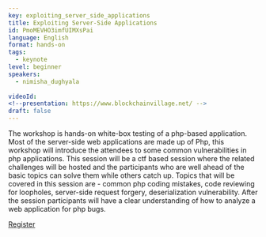 ```yaml
---
key: exploiting_server_side_applications
title: Exploiting Server-Side Applications
id: PmoMEVHO3imfUIMXsPai
language: English
format: hands-on
tags:
  - keynote
level: beginner
speakers:
  - nimisha_dughyala
  
videoId: 
<!--presentation: https://www.blockchainvillage.net/ -->
draft: false
---
```

The workshop is hands-on white-box testing of a php-based application. Most of the server-side web applications are made up of Php, this workshop will introduce the attendees to some common vulnerabilities in php applications. This session will be a ctf based session where the related challenges will be hosted and the participants who are well ahead of the basic topics can solve them while others catch up. Topics that will be covered in this session are - common php coding mistakes, code reviewing for loopholes, server-side request forgery, deserialization vulnerability. After the session participants will have a clear understanding of how to analyze a web application for php bugs.


<a align="center" class="btn primary" target="_blank" rel="noopener" href="https://docs.google.com/forms/d/1Q2dFAYr9L-l7NmOKrkMBGEdjFlIULjxvObIRnM4eoRY">Register</a>